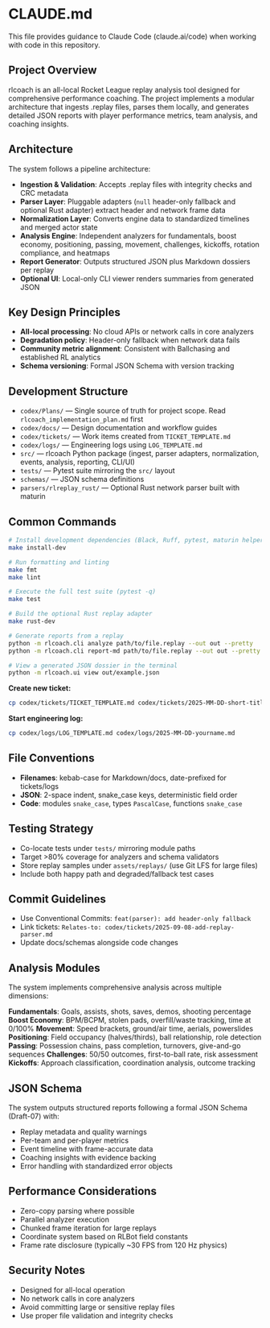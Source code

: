 # CLAUDE.md

This file provides guidance to Claude Code (claude.ai/code) when working with code in this repository.

## Project Overview
rlcoach is an all-local Rocket League replay analysis tool designed for comprehensive performance coaching. The project implements a modular architecture that ingests .replay files, parses them locally, and generates detailed JSON reports with player performance metrics, team analysis, and coaching insights.

## Architecture
The system follows a pipeline architecture:
- **Ingestion & Validation**: Accepts .replay files with integrity checks and CRC metadata
- **Parser Layer**: Pluggable adapters (`null` header-only fallback and optional Rust adapter) extract header and network frame data
- **Normalization Layer**: Converts engine data to standardized timelines and merged actor state
- **Analysis Engine**: Independent analyzers for fundamentals, boost economy, positioning, passing, movement, challenges, kickoffs, rotation compliance, and heatmaps
- **Report Generator**: Outputs structured JSON plus Markdown dossiers per replay
- **Optional UI**: Local-only CLI viewer renders summaries from generated JSON

## Key Design Principles
- **All-local processing**: No cloud APIs or network calls in core analyzers
- **Degradation policy**: Header-only fallback when network data fails
- **Community metric alignment**: Consistent with Ballchasing and established RL analytics
- **Schema versioning**: Formal JSON Schema with version tracking

## Development Structure
- `codex/Plans/` — Single source of truth for project scope. Read `rlcoach_implementation_plan.md` first
- `codex/docs/` — Design documentation and workflow guides  
- `codex/tickets/` — Work items created from `TICKET_TEMPLATE.md`
- `codex/logs/` — Engineering logs using `LOG_TEMPLATE.md`
- `src/` — rlcoach Python package (ingest, parser adapters, normalization, events, analysis, reporting, CLI/UI)
- `tests/` — Pytest suite mirroring the `src/` layout
- `schemas/` — JSON schema definitions
- `parsers/rlreplay_rust/` — Optional Rust network parser built with maturin

## Common Commands

```bash
# Install development dependencies (Black, Ruff, pytest, maturin helpers)
make install-dev

# Run formatting and linting
make fmt
make lint

# Execute the full test suite (pytest -q)
make test

# Build the optional Rust replay adapter
make rust-dev

# Generate reports from a replay
python -m rlcoach.cli analyze path/to/file.replay --out out --pretty
python -m rlcoach.cli report-md path/to/file.replay --out out --pretty

# View a generated JSON dossier in the terminal
python -m rlcoach.ui view out/example.json
```

**Create new ticket:**
```bash
cp codex/tickets/TICKET_TEMPLATE.md codex/tickets/2025-MM-DD-short-title.md
```

**Start engineering log:**
```bash
cp codex/logs/LOG_TEMPLATE.md codex/logs/2025-MM-DD-yourname.md
```

## File Conventions
- **Filenames**: kebab-case for Markdown/docs, date-prefixed for tickets/logs
- **JSON**: 2-space indent, snake_case keys, deterministic field order
- **Code**: modules `snake_case`, types `PascalCase`, functions `snake_case`

## Testing Strategy
- Co-locate tests under `tests/` mirroring module paths
- Target >80% coverage for analyzers and schema validators  
- Store replay samples under `assets/replays/` (use Git LFS for large files)
- Include both happy path and degraded/fallback test cases

## Commit Guidelines
- Use Conventional Commits: `feat(parser): add header-only fallback`
- Link tickets: `Relates-to: codex/tickets/2025-09-08-add-replay-parser.md`
- Update docs/schemas alongside code changes

## Analysis Modules
The system implements comprehensive analysis across multiple dimensions:

**Fundamentals**: Goals, assists, shots, saves, demos, shooting percentage
**Boost Economy**: BPM/BCPM, stolen pads, overfill/waste tracking, time at 0/100%
**Movement**: Speed brackets, ground/air time, aerials, powerslides  
**Positioning**: Field occupancy (halves/thirds), ball relationship, role detection
**Passing**: Possession chains, pass completion, turnovers, give-and-go sequences
**Challenges**: 50/50 outcomes, first-to-ball rate, risk assessment
**Kickoffs**: Approach classification, coordination analysis, outcome tracking

## JSON Schema
The system outputs structured reports following a formal JSON Schema (Draft-07) with:
- Replay metadata and quality warnings
- Per-team and per-player metrics
- Event timeline with frame-accurate data
- Coaching insights with evidence backing
- Error handling with standardized error objects

## Performance Considerations
- Zero-copy parsing where possible
- Parallel analyzer execution
- Chunked frame iteration for large replays
- Coordinate system based on RLBot field constants
- Frame rate disclosure (typically ~30 FPS from 120 Hz physics)

## Security Notes
- Designed for all-local operation
- No network calls in core analyzers
- Avoid committing large or sensitive replay files
- Use proper file validation and integrity checks
